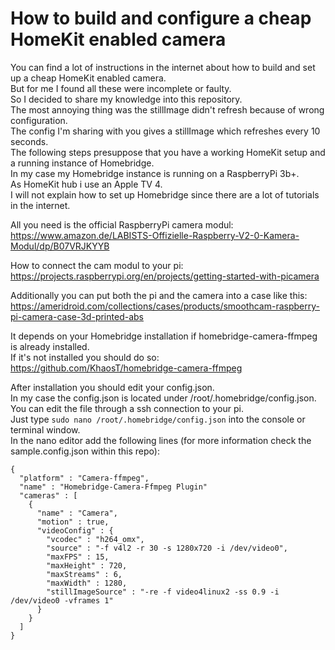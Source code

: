 # How to build and configure a cheap HomeKit enabled camera #
  
You can find a lot of instructions in the internet about how to build and set up a cheap HomeKit enabled camera.  
But for me I found all these were incomplete or faulty.  
So I decided to share my knowledge into this repository.  
The most annoying thing was the stillImage didn't refresh because of wrong configuration.  
The config I'm sharing with you gives a stillImage which refreshes every 10 seconds.  
The following steps presuppose that you have a working HomeKit setup and a running instance of Homebridge.  
In my case my Homebridge instance is running on a RaspberryPi 3b+.  
As HomeKit hub i use an Apple TV 4.  
I will not explain how to set up Homebridge since there are a lot of tutorials in the internet.  
  
All you need is the official RaspberryPi camera modul:  
https://www.amazon.de/LABISTS-Offizielle-Raspberry-V2-0-Kamera-Modul/dp/B07VRJKYYB  
  
How to connect the cam modul to your pi:  
https://projects.raspberrypi.org/en/projects/getting-started-with-picamera  
  
Additionally you can put both the pi and the camera into a case like this: 
https://ameridroid.com/collections/cases/products/smoothcam-raspberry-pi-camera-case-3d-printed-abs  
  
It depends on your Homebridge installation if homebridge-camera-ffmpeg is already installed.  
If it's not installed you should do so:  
https://github.com/KhaosT/homebridge-camera-ffmpeg  

After installation you should edit your config.json.  
In my case the config.json is located under /root/.homebridge/config.json.  
You can edit the file through a ssh connection to your pi.  
Just type ```sudo nano /root/.homebridge/config.json``` into the console or terminal window.  
In the nano editor add the following lines (for more information check the sample.config.json within this repo):  
  
```
{   
  "platform" : "Camera-ffmpeg",  
  "name" : "Homebridge-Camera-Ffmpeg Plugin" 
  "cameras" : [  
    {  
      "name" : "Camera",  
      "motion" : true,  
      "videoConfig" : {  
        "vcodec" : "h264_omx",  
        "source" : "-f v4l2 -r 30 -s 1280x720 -i /dev/video0",  
        "maxFPS" : 15,  
        "maxHeight" : 720,  
        "maxStreams" : 6,  
        "maxWidth" : 1280,  
        "stillImageSource" : "-re -f video4linux2 -ss 0.9 -i /dev/video0 -vframes 1"  
      }  
    }  
  ]   
}
```  

